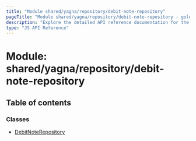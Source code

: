 ```yaml
---
title: "Module shared/yagna/repository/debit-note-repository"
pageTitle: "Module shared/yagna/repository/debit-note-repository - golem-js API Reference"
description: "Explore the detailed API reference documentation for the Module shared/yagna/repository/debit-note-repository within the golem-js SDK for the Golem Network."
type: "JS API Reference"
---
```

# Module: shared/yagna/repository/debit-note-repository

## Table of contents

### Classes

- [DebitNoteRepository](../classes/shared_yagna_repository_debit_note_repository.DebitNoteRepository)
